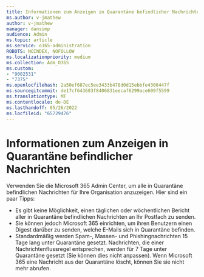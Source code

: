 ```yaml
---
title: Informationen zum Anzeigen in Quarantäne befindlicher Nachrichten
ms.author: v-jmathew
author: v-jmathew
manager: dansimp
audience: Admin
ms.topic: article
ms.service: o365-administration
ROBOTS: NOINDEX, NOFOLLOW
ms.localizationpriority: medium
ms.collection: Adm_O365
ms.custom:
- "9002531"
- "7375"
ms.openlocfilehash: 2a50ef687ec5ee3433b478d0d15ebbfe4306447f
ms.sourcegitcommit: de17cf643683f8406831eecaf6299ace609f5599
ms.translationtype: MT
ms.contentlocale: de-DE
ms.lasthandoff: 05/26/2022
ms.locfileid: "65729476"
---
```

# <a name="info-about-viewing-quarantined-messages"></a>Informationen zum Anzeigen in Quarantäne befindlicher Nachrichten

Verwenden Sie die Microsoft 365 Admin Center, um alle in Quarantäne befindlichen Nachrichten für Ihre Organisation anzuzeigen. Hier sind ein paar Tipps:

- Es gibt keine Möglichkeit, einen täglichen oder wöchentlichen Bericht aller in Quarantäne befindlichen Nachrichten an Ihr Postfach zu senden.
- Sie können jedoch Microsoft 365 einrichten, um ihren Benutzern einen Digest darüber zu senden, welche E-Mails sich in Quarantäne befinden.
- Standardmäßig werden Spam-, Massen- und Phishingnachrichten 15 Tage lang unter Quarantäne gesetzt. Nachrichten, die einer Nachrichtenflussregel entsprechen, werden für 7 Tage unter Quarantäne gesetzt (Sie können dies nicht anpassen). Wenn Microsoft 365 eine Nachricht aus der Quarantäne löscht, können Sie sie nicht mehr abrufen.

